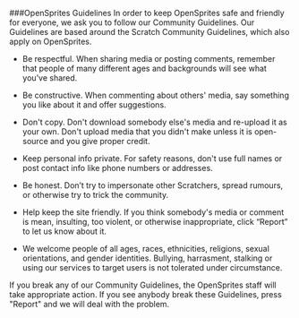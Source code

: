 ###OpenSprites Guidelines
In order to keep OpenSprites safe and friendly for everyone, we ask you to follow our Community Guidelines. Our Guidelines are based around the Scratch Community 
Guidelines, which also apply on OpenSprites.

* Be respectful. When sharing media or posting comments, remember that people of many different ages and backgrounds will see what you’ve shared.

* Be constructive. When commenting about others' media, say something you like about it and offer suggestions.

* Don't copy. Don't download somebody else's media and re-upload it as your own. Don't upload media that you didn't make unless it is open-source and you give proper credit.

* Keep personal info private. For safety reasons, don't use full names or post contact info like phone numbers or addresses.

* Be honest. Don’t try to impersonate other Scratchers, spread rumours, or otherwise try to trick the community.

* Help keep the site friendly. If you think somebody's media or comment is mean, insulting, too violent, or otherwise inappropriate, click “Report” to let us know about it.

* We welcome people of all ages, races, ethnicities, religions, sexual orientations, and gender identities. Bullying, harrasment, stalking or using our services to target users is not tolerated under circumstance.

If you break any of our Community Guidelines, the OpenSprites staff will take appropriate action. If you see anybody break these Guidelines, press "Report" and we will deal with the problem.
